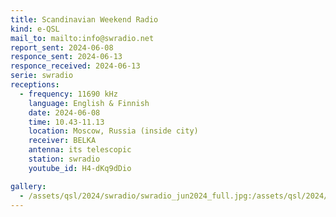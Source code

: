 ```yaml
---
title: Scandinavian Weekend Radio
kind: e-QSL
mail_to: mailto:info@swradio.net
report_sent: 2024-06-08
responce_sent: 2024-06-13
responce_received: 2024-06-13
serie: swradio
receptions:
  - frequency: 11690 kHz
    language: English & Finnish
    date: 2024-06-08
    time: 10.43-11.13
    location: Moscow, Russia (inside city)
    receiver: BELKA
    antenna: its telescopic
    station: swradio
    youtube_id: H4-dKq9dDio

gallery:
  - /assets/qsl/2024/swradio/swradio_jun2024_full.jpg:/assets/qsl/2024/swradio/swradio_jun2024_small.jpg
---
```

